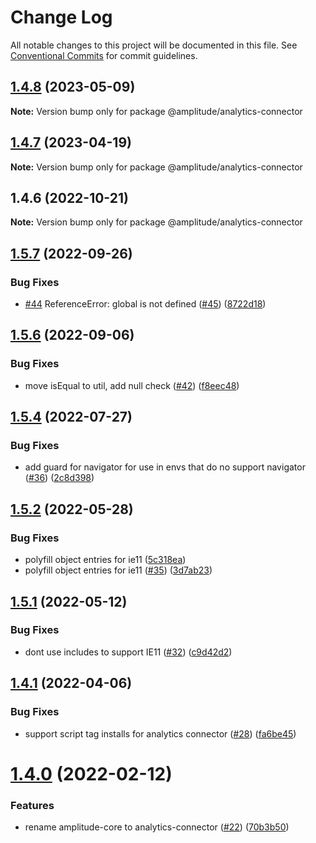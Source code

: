 # Change Log

All notable changes to this project will be documented in this file.
See [Conventional Commits](https://conventionalcommits.org) for commit guidelines.

## [1.4.8](https://github.com/amplitude/experiment-js-client/compare/@amplitude/analytics-connector@1.4.7...@amplitude/analytics-connector@1.4.8) (2023-05-09)

**Note:** Version bump only for package @amplitude/analytics-connector





## [1.4.7](https://github.com/amplitude/experiment-js-client/compare/@amplitude/analytics-connector@1.4.6...@amplitude/analytics-connector@1.4.7) (2023-04-19)

**Note:** Version bump only for package @amplitude/analytics-connector





## 1.4.6 (2022-10-21)

**Note:** Version bump only for package @amplitude/analytics-connector





## [1.5.7](https://github.com/amplitude/experiment-js-client/compare/v1.5.6...v1.5.7) (2022-09-26)


### Bug Fixes

* [#44](https://github.com/amplitude/experiment-js-client/issues/44) ReferenceError: global is not defined ([#45](https://github.com/amplitude/experiment-js-client/issues/45)) ([8722d18](https://github.com/amplitude/experiment-js-client/commit/8722d18045497825111d3a4e64feef4dd7aeaa98))





## [1.5.6](https://github.com/amplitude/experiment-js-client/compare/v1.5.5...v1.5.6) (2022-09-06)


### Bug Fixes

* move isEqual to util, add null check ([#42](https://github.com/amplitude/experiment-js-client/issues/42)) ([f8eec48](https://github.com/amplitude/experiment-js-client/commit/f8eec48a104ed8e2e34b823279b4e8100d290c46))





## [1.5.4](https://github.com/amplitude/experiment-js-client/compare/v1.5.3...v1.5.4) (2022-07-27)


### Bug Fixes

* add guard for navigator for use in envs that do no support navigator ([#36](https://github.com/amplitude/experiment-js-client/issues/36)) ([2c8d398](https://github.com/amplitude/experiment-js-client/commit/2c8d3982a33caa088d6cfe74212cae8f07b1ac06))





## [1.5.2](https://github.com/amplitude/experiment-js-client/compare/v1.5.1...v1.5.2) (2022-05-28)


### Bug Fixes

* polyfill object entries for ie11 ([5c318ea](https://github.com/amplitude/experiment-js-client/commit/5c318ea100dafb467c06bafef69414d88f7867ea))
* polyfill object entries for ie11 ([#35](https://github.com/amplitude/experiment-js-client/issues/35)) ([3d7ab23](https://github.com/amplitude/experiment-js-client/commit/3d7ab2367fe34fc9a0c916bd0a9073e8791c75c5))





## [1.5.1](https://github.com/amplitude/experiment-js-client/compare/v1.5.0...v1.5.1) (2022-05-12)


### Bug Fixes

* dont use includes to support IE11 ([#32](https://github.com/amplitude/experiment-js-client/issues/32)) ([c9d42d2](https://github.com/amplitude/experiment-js-client/commit/c9d42d2826063e692e79a886e81b74b7e2c62921))





## [1.4.1](https://github.com/amplitude/experiment-js-client/compare/v1.4.0...v1.4.1) (2022-04-06)


### Bug Fixes

* support script tag installs for analytics connector ([#28](https://github.com/amplitude/experiment-js-client/issues/28)) ([fa6be45](https://github.com/amplitude/experiment-js-client/commit/fa6be45182569b3fe1f6a00204e031b6ae9747e1))





# [1.4.0](https://github.com/amplitude/experiment-js-client/compare/v1.3.4...v1.4.0) (2022-02-12)


### Features

* rename amplitude-core to analytics-connector ([#22](https://github.com/amplitude/experiment-js-client/issues/22)) ([70b3b50](https://github.com/amplitude/experiment-js-client/commit/70b3b5048a5bbc0d88717f5c8cf2db0a8cc85a4d))
